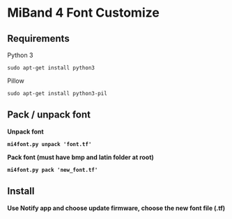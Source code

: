 <h1>MiBand 4 Font Customize</h1>
<h2><b>Requirements</b></h2>
Python 3
    
    sudo apt-get install python3    
    
Pillow

    sudo apt-get install python3-pil

<h2><b>Pack / unpack font<b></h2>
Unpack font

    mi4font.py unpack 'font.tf'

Pack font (must have bmp and latin folder at root)

    mi4font.py pack 'new_font.tf'
    
<h2><b>Install</b></h2>
Use Notify app and choose update firmware, choose the new font file (.tf)
